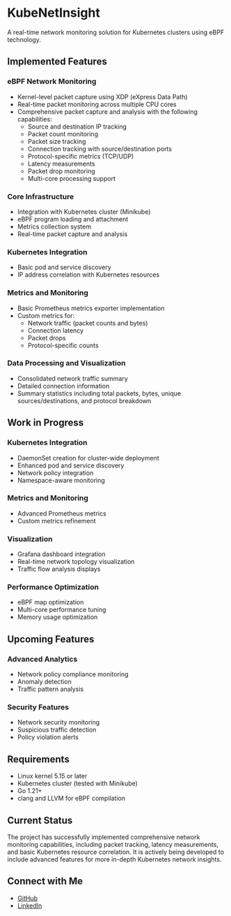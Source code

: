 # KubeNetInsight

A real-time network monitoring solution for Kubernetes clusters using eBPF technology.

## Implemented Features

### eBPF Network Monitoring
- Kernel-level packet capture using XDP (eXpress Data Path)
- Real-time packet monitoring across multiple CPU cores
- Comprehensive packet capture and analysis with the following capabilities:
  - Source and destination IP tracking
  - Packet count monitoring
  - Packet size tracking
  - Connection tracking with source/destination ports
  - Protocol-specific metrics (TCP/UDP)
  - Latency measurements
  - Packet drop monitoring
  - Multi-core processing support

### Core Infrastructure
- Integration with Kubernetes cluster (Minikube)
- eBPF program loading and attachment
- Metrics collection system
- Real-time packet capture and analysis

### Kubernetes Integration
- Basic pod and service discovery
- IP address correlation with Kubernetes resources

### Metrics and Monitoring
- Basic Prometheus metrics exporter implementation
- Custom metrics for:
  - Network traffic (packet counts and bytes)
  - Connection latency
  - Packet drops
  - Protocol-specific counts

### Data Processing and Visualization
- Consolidated network traffic summary
- Detailed connection information
- Summary statistics including total packets, bytes, unique sources/destinations, and protocol breakdown

## Work in Progress

### Kubernetes Integration
- DaemonSet creation for cluster-wide deployment
- Enhanced pod and service discovery
- Network policy integration
- Namespace-aware monitoring

### Metrics and Monitoring
- Advanced Prometheus metrics
- Custom metrics refinement

### Visualization
- Grafana dashboard integration
- Real-time network topology visualization
- Traffic flow analysis displays

### Performance Optimization
- eBPF map optimization
- Multi-core performance tuning
- Memory usage optimization

## Upcoming Features

### Advanced Analytics
- Network policy compliance monitoring
- Anomaly detection
- Traffic pattern analysis

### Security Features
- Network security monitoring
- Suspicious traffic detection
- Policy violation alerts

## Requirements
- Linux kernel 5.15 or later
- Kubernetes cluster (tested with Minikube)
- Go 1.21+
- clang and LLVM for eBPF compilation

## Current Status
The project has successfully implemented comprehensive network monitoring capabilities, including packet tracking, latency measurements, and basic Kubernetes resource correlation. It is actively being developed to include advanced features for more in-depth Kubernetes network insights.

## Connect with Me
- [GitHub](https://github.com/paras-bhavnani)
- [LinkedIn](https://www.linkedin.com/in/paras-bhavnani)